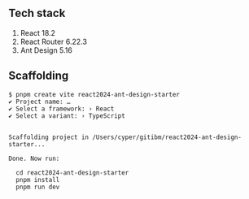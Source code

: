 ## Tech stack
1. React 18.2
2. React Router 6.22.3
3. Ant Design 5.16

## Scaffolding

```shell
$ pnpm create vite react2024-ant-design-starter
✔ Project name: … 
✔ Select a framework: › React
✔ Select a variant: › TypeScript


Scaffolding project in /Users/cyper/gitibm/react2024-ant-design-starter...

Done. Now run:

  cd react2024-ant-design-starter
  pnpm install
  pnpm run dev
```